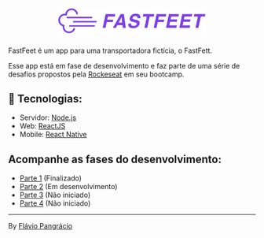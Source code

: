 <h1 align="center">
  <img alt="Fastfeet" title="Fastfeet" src=".github/logo.png" width="300px" />
</h1>

FastFeet é um app para uma transportadora fictícia, o FastFett.

Esse app está em fase de desenvolvimento e faz parte de uma série de desafios propostos pela [Rockeseat](https://rocketseat.com.br) em seu bootcamp.

## :rocket: Tecnologias:
- Servidor: [Node.js](https://github.com/nodejs)
- Web: [ReactJS](https://pt-br.reactjs.org/)
- Mobile: [React Native](https://facebook.github.io/react-native/)

## Acompanhe as fases do desenvolvimento:
- [Parte 1](server/) (Finalizado)
- [Parte 2](server/) (Em desenvolvimento)
- [Parte 3]() (Não iniciado)
- [Parte 4]() (Não iniciado)
---
By [Flávio Pangrácio](https://www.linkedin.com/in/flaviopangracio/)